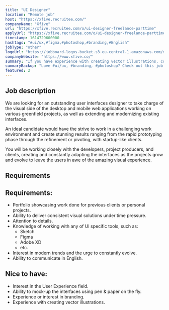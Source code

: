 ```yaml
---
title: "UI Designer"
location: "Remote job"
host: "https://xfive.recruitee.com/"
companyName: "Xfive"
url: "https://xfive.recruitee.com/o/ui-designer-freelance-parttime"
applyUrl: "https://xfive.recruitee.com/o/ui-designer-freelance-parttime/c/new"
timestamp: 1614729600000
hashtags: "#ui/ux,#figma,#photoshop,#branding,#English"
jobType: "other"
logoUrl: "https://jobboard-logos-bucket.s3.eu-central-1.amazonaws.com/xfive"
companyWebsite: "https://www.xfive.co/"
summary: "If you have experience with creating vector illustrations, consider applying to Xfive's job post for a new UI Designer."
summaryBackup: "Love #ui/ux, #branding, #photoshop? Check out this job post!"
featured: 2
---
```


## Job description

We are looking for an outstanding user interfaces designer to take charge of the visual side of the desktop and mobile web applications working on various greenfield projects, as well as extending and modernizing existing interfaces.

An ideal candidate would have the strive to work in a challenging work environment and create stunning results ranging from the rapid prototyping phase through the refinement or pivoting, with startup-like clients.

You will be working closely with the developers, project producers, and clients, creating and constantly adapting the interfaces as the projects grow and evolve to leave the users in awe of the amazing visual experience.

## Requirements

## Requirements:

*   Portfolio showcasing work done for previous clients or personal projects.
*   Ability to deliver consistent visual solutions under time pressure.
*   Attention to details.
*   Knowledge of working with any of UI specific tools, such as:
    *   Sketch
    *   Figma
    *   Adobe XD
    *   etc.
*   Interest in modern trends and the urge to constantly evolve.
*   Ability to communicate in English.

## Nice to have:

*   Interest in the User Experience field.
*   Ability to mock-up the interfaces using pen & paper on the fly.
*   Experience or interest in branding.
*   Experience with creating vector illustrations.
